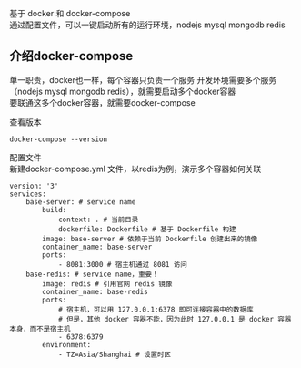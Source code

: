 基于 docker 和 docker-compose   
通过配置文件，可以一键启动所有的运行环境，nodejs mysql mongodb redis 

## 介绍docker-compose   
单一职责，docker也一样，每个容器只负责一个服务
开发环境需要多个服务（nodejs mysql mongodb redis），就需要启动多个docker容器  
要联通这多个docker容器，就需要docker-compose  

查看版本

    docker-compose --version

配置文件  
新建docker-compose.yml 文件，以redis为例，演示多个容器如何关联

    version: '3'
    services:
        base-server: # service name
            build:
                context: . # 当前目录
                dockerfile: Dockerfile # 基于 Dockerfile 构建
            image: base-server # 依赖于当前 Dockerfile 创建出来的镜像
            container_name: base-server
            ports:
                - 8081:3000 # 宿主机通过 8081 访问
        base-redis: # service name，重要！
            image: redis # 引用官网 redis 镜像
            container_name: base-redis
            ports:
                # 宿主机，可以用 127.0.0.1:6378 即可连接容器中的数据库
                # 但是，其他 docker 容器不能，因为此时 127.0.0.1 是 docker 容器本身，而不是宿主机
                - 6378:6379
            environment:
                - TZ=Asia/Shanghai # 设置时区



